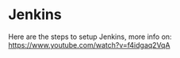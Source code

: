 # Jenkins
Here are the steps to setup Jenkins, more info on: https://www.youtube.com/watch?v=f4idgaq2VqA
